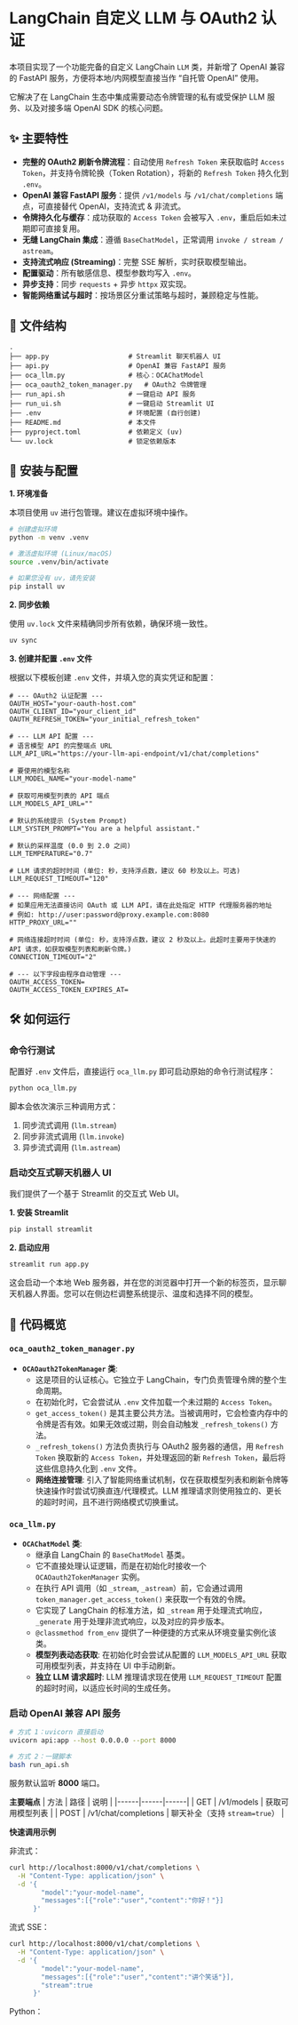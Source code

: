 # LangChain 自定义 LLM 与 OAuth2 认证

本项目实现了一个功能完备的自定义 LangChain `LLM` 类，并新增了 OpenAI 兼容的 FastAPI 服务，方便将本地/内网模型直接当作 “自托管 OpenAI” 使用。

它解决了在 LangChain 生态中集成需要动态令牌管理的私有或受保护 LLM 服务、以及对接多端 OpenAI SDK 的核心问题。

## ✨ 主要特性

- **完整的 OAuth2 刷新令牌流程**：自动使用 `Refresh Token` 来获取临时 `Access Token`，并支持令牌轮换（Token Rotation），将新的 `Refresh Token` 持久化到 `.env`。
- **OpenAI 兼容 FastAPI 服务**：提供 `/v1/models` 与 `/v1/chat/completions` 端点，可直接替代 OpenAI，支持流式 & 非流式。
- **令牌持久化与缓存**：成功获取的 `Access Token` 会被写入 `.env`，重启后如未过期即可直接复用。
- **无缝 LangChain 集成**：遵循 `BaseChatModel`，正常调用 `invoke / stream / astream`。
- **支持流式响应 (Streaming)**：完整 SSE 解析，实时获取模型输出。
- **配置驱动**：所有敏感信息、模型参数均写入 `.env`。
- **异步支持**：同步 `requests` + 异步 `httpx` 双实现。
- **智能网络重试与超时**：按场景区分重试策略与超时，兼顾稳定与性能。

## 📂 文件结构
```
.
├── app.py                    # Streamlit 聊天机器人 UI
├── api.py                    # OpenAI 兼容 FastAPI 服务
├── oca_llm.py                # 核心：OCAChatModel
├── oca_oauth2_token_manager.py   # OAuth2 令牌管理
├── run_api.sh                # 一键启动 API 服务
├── run_ui.sh                 # 一键启动 Streamlit UI
├── .env                      # 环境配置 (自行创建)
├── README.md                 # 本文件
├── pyproject.toml            # 依赖定义 (uv)
└── uv.lock                   # 锁定依赖版本
```
## 🚀 安装与配置

**1. 环境准备**

本项目使用 `uv` 进行包管理。建议在虚拟环境中操作。

```bash
# 创建虚拟环境
python -m venv .venv

# 激活虚拟环境 (Linux/macOS)
source .venv/bin/activate

# 如果您没有 uv，请先安装
pip install uv
```

**2. 同步依赖**

使用 `uv.lock` 文件来精确同步所有依赖，确保环境一致性。

```bash
uv sync
```

**3. 创建并配置 `.env` 文件**

根据以下模板创建 `.env` 文件，并填入您的真实凭证和配置：

```dotenv
# --- OAuth2 认证配置 ---
OAUTH_HOST="your-oauth-host.com"
OAUTH_CLIENT_ID="your_client_id"
OAUTH_REFRESH_TOKEN="your_initial_refresh_token"

# --- LLM API 配置 ---
# 语言模型 API 的完整端点 URL
LLM_API_URL="https://your-llm-api-endpoint/v1/chat/completions"

# 要使用的模型名称
LLM_MODEL_NAME="your-model-name"

# 获取可用模型列表的 API 端点
LLM_MODELS_API_URL=""

# 默认的系统提示 (System Prompt)
LLM_SYSTEM_PROMPT="You are a helpful assistant."

# 默认的采样温度 (0.0 到 2.0 之间)
LLM_TEMPERATURE="0.7"

# LLM 请求的超时时间 (单位: 秒，支持浮点数，建议 60 秒及以上。可选)
LLM_REQUEST_TIMEOUT="120"

# --- 网络配置 ---
# 如果应用无法直接访问 OAuth 或 LLM API，请在此处指定 HTTP 代理服务器的地址
# 例如: http://user:password@proxy.example.com:8080
HTTP_PROXY_URL=""

# 网络连接超时时间 (单位: 秒，支持浮点数，建议 2 秒及以上。此超时主要用于快速的 API 请求，如获取模型列表和刷新令牌。)
CONNECTION_TIMEOUT="2"

# --- 以下字段由程序自动管理 ---
OAUTH_ACCESS_TOKEN=
OAUTH_ACCESS_TOKEN_EXPIRES_AT=
```

## 🛠️ 如何运行

### 命令行测试

配置好 `.env` 文件后，直接运行 `oca_llm.py` 即可启动原始的命令行测试程序：

```bash
python oca_llm.py
```

脚本会依次演示三种调用方式：
1.  同步流式调用 (`llm.stream`)
2.  同步非流式调用 (`llm.invoke`)
3.  异步流式调用 (`llm.astream`)


### 启动交互式聊天机器人 UI

我们提供了一个基于 Streamlit 的交互式 Web UI。

**1. 安装 Streamlit**

```bash
pip install streamlit
```

**2. 启动应用**

```bash
streamlit run app.py
```

这会启动一个本地 Web 服务器，并在您的浏览器中打开一个新的标签页，显示聊天机器人界面。您可以在侧边栏调整系统提示、温度和选择不同的模型。

## 🤖 代码概览

### `oca_oauth2_token_manager.py`

- **`OCAOauth2TokenManager` 类**:
  - 这是项目的认证核心。它独立于 LangChain，专门负责管理令牌的整个生命周期。
  - 在初始化时，它会尝试从 `.env` 文件加载一个未过期的 `Access Token`。
  - `get_access_token()` 是其主要公共方法。当被调用时，它会检查内存中的令牌是否有效。如果无效或过期，则会自动触发 `_refresh_tokens()` 方法。
  - `_refresh_tokens()` 方法负责执行与 OAuth2 服务器的通信，用 `Refresh Token` 换取新的 `Access Token`，并处理返回的新 `Refresh Token`，最后将这些信息持久化到 `.env` 文件。
  - **网络连接管理**: 引入了智能网络重试机制，仅在获取模型列表和刷新令牌等快速操作时尝试切换直连/代理模式。LLM 推理请求则使用独立的、更长的超时时间，且不进行网络模式切换重试。

### `oca_llm.py`

- **`OCAChatModel` 类**:
  - 继承自 LangChain 的 `BaseChatModel` 基类。
  - 它不直接处理认证逻辑，而是在初始化时接收一个 `OCAOauth2TokenManager` 实例。
  - 在执行 API 调用（如 `_stream`, `_astream`）前，它会通过调用 `token_manager.get_access_token()` 来获取一个有效的令牌。
  - 它实现了 LangChain 的标准方法，如 `_stream` 用于处理流式响应，`_generate` 用于处理非流式响应，以及对应的异步版本。
  - `@classmethod from_env` 提供了一种便捷的方式来从环境变量实例化该类。
  - **模型列表动态获取**: 在初始化时会尝试从配置的 `LLM_MODELS_API_URL` 获取可用模型列表，并支持在 UI 中手动刷新。
  - **独立 LLM 请求超时**: LLM 推理请求现在使用 `LLM_REQUEST_TIMEOUT` 配置的超时时间，以适应长时间的生成任务。

### 启动 OpenAI 兼容 API 服务

```bash
# 方式 1：uvicorn 直接启动
uvicorn api:app --host 0.0.0.0 --port 8000

# 方式 2：一键脚本
bash run_api.sh
```
服务默认监听 **8000** 端口。

**主要端点**
| 方法 | 路径 | 说明 |
|------|------|------|
| GET  | /v1/models            | 获取可用模型列表 |
| POST | /v1/chat/completions  | 聊天补全（支持 `stream=true`） |

**快速调用示例**

非流式：
```bash
curl http://localhost:8000/v1/chat/completions \
  -H "Content-Type: application/json" \
  -d '{
        "model":"your-model-name",
        "messages":[{"role":"user","content":"你好！"}]
      }'
```
流式 SSE：
```bash
curl http://localhost:8000/v1/chat/completions \
  -H "Content-Type: application/json" \
  -d '{
        "model":"your-model-name",
        "messages":[{"role":"user","content":"讲个笑话"}],
        "stream":true
      }'
```
Python：
